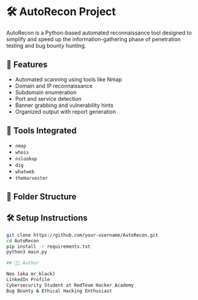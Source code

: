 # 🛠️ AutoRecon Project

AutoRecon is a Python-based automated reconnaissance tool designed to simplify and speed up the information-gathering phase of penetration testing and bug bounty hunting.

## 🚀 Features

- Automated scanning using tools like Nmap
- Domain and IP reconnaissance
- Subdomain enumeration
- Port and service detection
- Banner grabbing and vulnerability hints
- Organized output with report generation

## 🧰 Tools Integrated

- `nmap`
- `whois`
- `nslookup`
- `dig`
- `whatweb`
- `theHarvester`

## 📁 Folder Structure


## 🛠️ Setup Instructions

```bash
git clone https://github.com/your-username/AutoRecon.git
cd AutoRecon
pip install -r requirements.txt
python3 main.py

## 👨‍💻 Author

Neo (aka mr_black)
LinkedIn Profile
Cybersecurity Student at RedTeam Hacker Academy
Bug Bounty & Ethical Hacking Enthusiast
